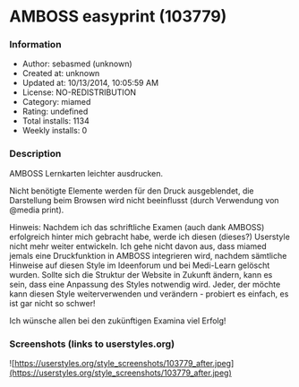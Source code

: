 # AMBOSS easyprint (103779)

### Information
- Author: sebasmed (unknown)
- Created at: unknown
- Updated at: 10/13/2014, 10:05:59 AM
- License: NO-REDISTRIBUTION
- Category: miamed
- Rating: undefined
- Total installs: 1134
- Weekly installs: 0


### Description
AMBOSS Lernkarten leichter ausdrucken.

Nicht benötigte Elemente werden für den Druck ausgeblendet, die Darstellung beim Browsen wird nicht beeinflusst (durch Verwendung von @media print).

Hinweis:
Nachdem ich das schriftliche Examen (auch dank AMBOSS) erfolgreich hinter mich gebracht habe, werde ich diesen (dieses?) Userstyle nicht mehr weiter entwickeln. Ich gehe nicht davon aus, dass miamed jemals eine Druckfunktion in AMBOSS integrieren wird, nachdem sämtliche Hinweise auf diesen Style im Ideenforum und bei Medi-Learn gelöscht wurden.
Sollte sich die Struktur der Website in Zukunft ändern, kann es sein, dass eine Anpassung des Styles notwendig wird. Jeder, der möchte kann diesen Style weiterverwenden und verändern - probiert es einfach, es ist gar nicht so schwer!

Ich wünsche allen bei den zukünftigen Examina viel Erfolg!


### Screenshots (links to userstyles.org)
![https://userstyles.org/style_screenshots/103779_after.jpeg](https://userstyles.org/style_screenshots/103779_after.jpeg)


